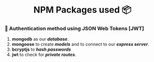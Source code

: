

<h1 align="center"> NPM Packages used 📦 </h1>

### 🔗 Authentication method using JSON Web Tokens [JWT]

1. **mongodb** as our **_database_**.
2. **mongoose** to create **_models_** and to connect to our **_express server_**.
3. **bcryptjs** to **_hash passwords_** 
4. **jwt** to check for **_private routes_**.
